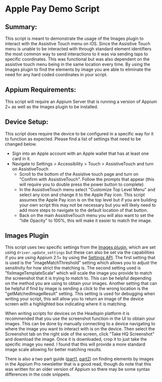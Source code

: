 # Apple Pay Demo Script

## Summary:
This script is meant to demonstrate the usage of the Images plugin to interact with the Assistive Touch menu on iOS. Since the Assistive Touch menu is unable to be interacted with through standard element identifiers the most common way to send interactions to it was via sending taps to specific coordinates. This was functional but was also dependent on the assistive touch menu being in the same location every time. By using the Images plugin to find the elements by image you are able to eliminate the need for any hard coded coordinates in your script.

## Appium Requirements:
This script will require an Appium Server that is running a version of Appium 2+ as well as the Images plugin to be installed.

## Device Setup:
This script does require the device to be configured in a specific way for it to function as expected. Please find a list of settings that need to be changed below.

 - Sign into an Apple account with an Apple wallet that has at least one card in it.
 - Navigate to Settings > Accessibility > Touch > AssistiveTouch and turn on AssistiveTouch
    - Scroll to the bottom of the Assistive touch page and turn on "Confirm with AssistiveTouch". Follow the prompts that appear (this will require you to double press the power button to complete)
    - In the AssistiveTouch menu select "Customize Top Level Menu" and select any icon and change it to the Apple Pay icon. This script assumes the Apple Pay icon is on the top level but if you are building your own script this may not be necessary but you will likely need to add more steps to navigate to the default location of that button.
    - Back on the main AssistiveTouch menu you will also want to set the "Idle Opacity" to 100%, this will make it easier to match the image. 

## Images Plugin
This script uses two specific settings from the [Images plugin](https://github.com/appium/appium/blob/master/packages/images-plugin/docs/find-by-image.md), which are set using `driver.update_settings` but these can also be set via the capabilities if you are using Appium 2.1+ by using the [Settings API](https://appium.io/docs/en/2.0/guides/settings/). The first setting that is used is the "imageMatchThreshold" setting which allows you to adjust the sensitivity for how strict the matching is. The second setting used is "fixImageTemplateScale" which will scale the image you provide to match the screenshot that it is trying to match to. This can be helpful depending on the method you are using to obtain your images. Another setting that can be helpful if find by image is sending a click to the wrong location is the "getMatchedImageResult" setting. This setting is used for debugging when writing your script, this will allow you to return an image of the device screen with a highlighted box indicating where it is matching. 

When writing scripts for devices on the Headspin platform it is recommended that you use the screenshot function in the UI to obtain your images. This can be done by manually connecting to a device navigating to where the image you want to interact with is on the device. Then select the Screenshot tab on the right side of the screen, click "Take HQ Screenshot" and download the image. Once it is downloaded, crop it to just take the specific image you need. I found that this will provide a more standard image scale allowing for better matching results.

There is also a two part guide ([part1](https://appiumpro.com/editions/32-finding-elements-by-image-part-1), [part2](https://appiumpro.com/editions/33-finding-elements-by-image-part-2)) on finding elements by images in the Appium Pro newsletter that is a good read, though do note that this was written for an older version of Appium so there may be some syntax differences in the code snippets. 
